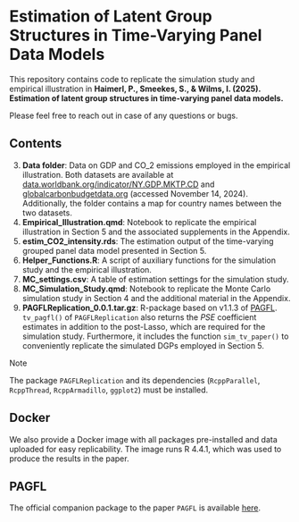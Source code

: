 # Estimation of Latent Group Structures in Time-Varying Panel Data Models

This repository contains code to replicate the simulation study and empirical illustration in **Haimerl, P., Smeekes, S., & Wilms, I. (2025). Estimation of latent group structures in time-varying panel data models.**

Please feel free to reach out in case of any questions or bugs.

## Contents

3. **Data folder**: Data on GDP and CO_2 emissions employed in the empirical illustration. Both datasets are available at [data.worldbank.org/indicator/NY.GDP.MKTP.CD](https://data.worldbank.org/indicator/NY.GDP.MKTP.CD) and [globalcarbonbudgetdata.org](https://globalcarbonbudgetdata.org) (accessed November 14, 2024). Additionally, the folder contains a map for country names between the two datasets.
1. **Empirical_Illustration.qmd**: Notebook to replicate the empirical illustration in Section 5 and the associated supplements in the Appendix.
2. **estim_CO2_intensity.rds**: The estimation output of the time-varying grouped panel data model presented in Section 5.
4. **Helper_Functions.R**: A script of auxiliary functions for the simulation study and the empirical illustration.
5. **MC_settings.csv**: A table of estimation settings for the simulation study.
2. **MC_Simulation_Study.qmd**: Notebook to replicate the Monte Carlo simulation study in Section 4 and the additional material in the Appendix.
6. **PAGFLReplication_0.0.1.tar.gz**: R-package based on v1.1.3 of [PAGFL](https://github.com/Paul-Haimerl/PAGFL). `tv_pagfl()` of `PAGFLReplication` also returns the *PSE* coefficient estimates in addition to the post-Lasso, which are required for the simulation study. Furthermore, it includes the function `sim_tv_paper()` to conveniently replicate the simulated DGPs employed in Section 5.

> [!NOTE]
> The package `PAGFLReplication` and its dependencies (`RcppParallel`, `RcppThread`, `RcppArmadillo`, `ggplot2`) must be installed.

## Docker

We also provide a Docker image with all packages pre-installed and data uploaded for easy replicability. The image runs R 4.4.1, which was used to produce the results in the paper.

## PAGFL

The official companion package to the paper `PAGFL` is available [here](https://github.com/Paul-Haimerl/PAGFL).
